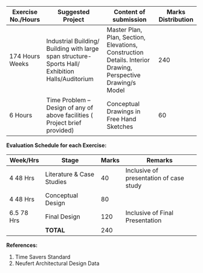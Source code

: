 | Exercise No./Hours | Suggested Project                                                                                 | Content of submission                                                                                       | Marks Distribution |
| ------------------ | ------------------------------------------------------------------------------------------------- | ----------------------------------------------------------------------------------------------------------- | ------------------ |
| 174 Hours Weeks    | Industrial Building/ Building with large span structure- Sports Hall/ Exhibition Halls/Auditorium | Master Plan, Plan, Section, Elevations, Construction Details. Interior Drawing, Perspective Drawing/s Model | 240                |
| 6 Hours            | Time Problem – Design of any of above facilities ( Project brief provided)                        | Conceptual Drawings in Free Hand Sketches                                                                   | 60                 |

**Evaluation Schedule for each Exercise:**

| Week/Hrs   | Stage                     | Marks | Remarks                                 |
| ---------- | ------------------------- | ----- | --------------------------------------- |
| 4 48 Hrs   | Literature & Case Studies | 40    | Inclusive of presentation of case study |
| 4 48 Hrs   | Conceptual Design         | 80    |                                         |
| 6.5 78 Hrs | Final Design              | 120   | Inclusive of Final Presentation         |
|            | **TOTAL**                 | 240   |                                         |

**References:**

1. Time Savers Standard
2. Neufert Architectural Design Data
